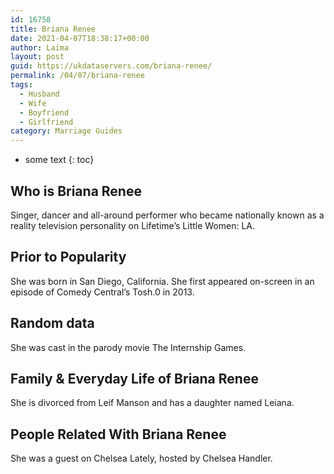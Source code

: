 ```yaml
---
id: 16758
title: Briana Renee
date: 2021-04-07T18:38:17+00:00
author: Laima
layout: post
guid: https://ukdataservers.com/briana-renee/
permalink: /04/07/briana-renee
tags:
  - Husband
  - Wife
  - Boyfriend
  - Girlfriend
category: Marriage Guides
---
```


* some text
{: toc}


## Who is Briana Renee
                  
                  
                  
Singer, dancer and all-around performer who became nationally known as a reality television personality on Lifetime&#8217;s Little Women: LA. 
                  
              
            
              
            
                
                
                
## Prior to Popularity
                  
                  
                  
She was born in San Diego, California. She first appeared on-screen in an episode of Comedy Central&#8217;s Tosh.0 in 2013. 
                  
              
            
              
            
                
                
                
## Random data
                  
                  
                  
She was cast in the parody movie The Internship Games. 
                  
              
            
              
            
                
                
                
## Family & Everyday Life of Briana Renee
                  
                  
                  
She is divorced from Leif Manson and has a daughter named Leiana. 
                  
              
            
              
            
                
                
                
## People Related With Briana Renee
                  
                  
                  
She was a guest on Chelsea Lately, hosted by Chelsea Handler. 
                  
              
            
              
            
                
              
            
              
              
            
            
              
            
          
          
          